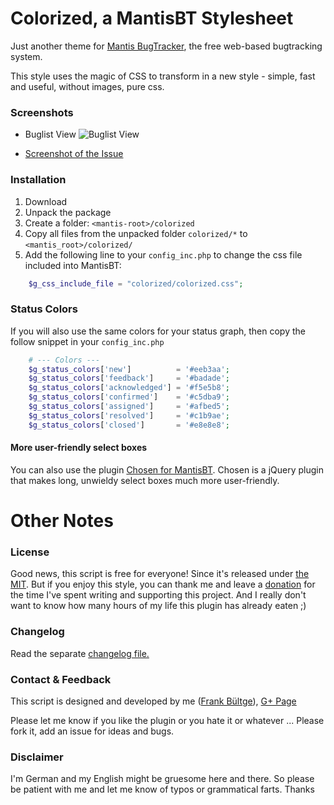 # Colorized, a MantisBT Stylesheet

Just another theme for [Mantis BugTracker](http://www.mantisbt.org/), the free web-based bugtracking system.

This style uses the magic of CSS to transform in a new style - simple, fast and useful, without images, pure css.

### Screenshots
 * Buglist View
![Buglist View](assets/screenshot-1.png "Buglist")

 * [Screenshot of the Issue](assets/screenshot-2.png "Issue")

### Installation
 1. Download
 2. Unpack the package
 3. Create a folder: `<mantis-root>/colorized`
 4. Copy all files from the unpacked folder `colorized/*` to `<mantis_root>/colorized/`
 5. Add the following line to your `config_inc.php` to change the css file included into MantisBT:

```php
	$g_css_include_file = "colorized/colorized.css";
```

### Status Colors
If you will also use the same colors for your status graph, then copy the follow snippet in your `config_inc.php`

```php
	# --- Colors ---
	$g_status_colors['new']          = '#eeb3aa';
	$g_status_colors['feedback']     = '#badade';
	$g_status_colors['acknowledged'] = '#f5e5b8';
	$g_status_colors['confirmed']    = '#c5dba9';
	$g_status_colors['assigned']     = '#afbed5';
	$g_status_colors['resolved']     = '#c1b9ae';
	$g_status_colors['closed']       = '#e8e8e8';
```

#### More user-friendly select boxes 
You can also use the plugin [Chosen for MantisBT](https://github.com/bueltge/Chosen-for-MantisBT). Chosen is a jQuery plugin that makes long, unwieldy select boxes much more user-friendly.

# Other Notes

### License
Good news, this script is free for everyone! Since it's released under [the MIT](https://github.com/bueltge/MantisBT-Colorized/blob/MantisVersion1.3.x/LICENSE.txt).
But if you enjoy this style, you can thank me and leave a [donation](http://bueltge.de/wunschliste/) for the time I've spent writing and supporting this project. And I really don't want to know how many hours of my life this plugin has already eaten ;)

### Changelog
Read the separate [changelog file.](https://github.com/bueltge/MantisBT-Colorized/blob/MantisVersion1.3.x/CHANGELOG.md)

### Contact & Feedback
This script is designed and developed by me ([Frank Bültge](http://bueltge.de)), [G+ Page](https://plus.google.com/111291152590065605567/about?rel=author)

Please let me know if you like the plugin or you hate it or whatever ... Please fork it, add an issue for ideas and bugs.

### Disclaimer
I'm German and my English might be gruesome here and there. So please be patient with me and let me know of typos or grammatical farts. Thanks
